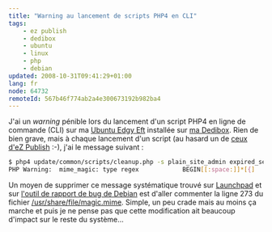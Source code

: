 ```yaml
---
title: "Warning au lancement de scripts PHP4 en CLI"
tags:
    - ez publish
    - dedibox
    - ubuntu
    - linux
    - php
    - debian
updated: 2008-10-31T09:41:29+01:00
lang: fr
node: 64732
remoteId: 567b46f774ab2a4e300673192b982ba4
---
```


J'ai un *warning* pénible lors du lancement d'un script PHP4 en ligne de commande (CLI) sur ma [Ubuntu Edgy Eft](http://doc.ubuntu-fr.org/versions/edgy_eft) installée sur [ma Dedibox](/post/migration-sur-dedipwet). Rien de bien grave, mais à chaque lancement d'un script (au hasard un de [ceux d'eZ Publish](/post/les-scripts-cli-fournis-avec-ez-publish) :-), j'ai le message suivant :

``` bash
$ php4 update/common/scripts/cleanup.php -s plain_site_admin expired_session
PHP Warning:  mime_magic: type regex            BEGIN[[:space:]]*[{]    application/x-awk invalid in Unknown on line 0
```


Un moyen de supprimer ce message systématique trouvé sur [Launchpad](https://bugs.launchpad.net/ubuntu/+source/php4/+bug/59183) et sur [l'outil de rapport de bug de Debian](http://bugs.debian.org/cgi-bin/bugreport.cgi?bug=361789) est d'aller commenter la ligne 273 du fichier [/usr/share/file/magic.mime](http://pwet.fr/man/linux/formats/magic). Simple, un peu crade mais au moins ça marche et puis je ne pense pas que cette modification ait beaucoup d'impact sur le reste du système...


